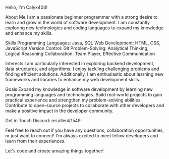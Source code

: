 Hello, I'm Calyx404!

About Me
I am a passionate beginner programmer with a strong desire to learn and grow in the world of software development. I am constantly exploring new technologies and coding languages to expand my knowledge and enhance my skills.

Skills
Programming Languages: Java, SQL
Web Development: HTML, CSS, JavaScript
Version Control: Git
Problem-Solving: Analytical Thinking, Logical Reasoning
Collaboration: Team Player, Effective Communication

Interests
I am particularly interested in exploring backend development, data structures, and algorithms. I enjoy tackling challenging problems and finding efficient solutions. Additionally, I am enthusiastic about learning new frameworks and libraries to enhance my web development skills.

Goals
  Expand my knowledge in software development by learning new programming languages and technologies.
  Build real-world projects to gain practical experience and strengthen my problem-solving abilities.
  Contribute to open-source projects to collaborate with other developers and make a positive impact in the developer community.

Get in Touch
Discord: rei.allen#1549

Feel free to reach out if you have any questions, collaboration opportunities, or just want to connect! I'm always excited to meet fellow developers and learn from their experiences.

Let's code and create amazing things together!
